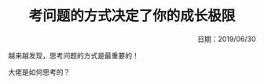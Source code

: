 <h1 style="text-align:center">考问题的方式决定了你的成长极限</h1>
<p align="right">日期：2019/06/30</p>

越来越发现，思考问题的方式是最重要的！

大佬是如何思考的？
